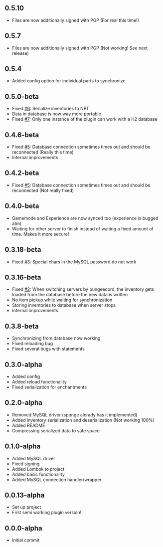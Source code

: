 0.5.10
------

- Files are now additionally signed with PGP (For real this time!)

0.5.7
-----

- Files are now additionally signed with PGP (Not working! See next release)

0.5.4
-----

- Added config option for individual parts to synchronize

0.5.0-beta
----------

- Fixed [#6](https://github.com/BrainStone/InvSync/issues/6): Serialize inventories to NBT
- Data in database is now way more portable
- Fixed [#7](https://github.com/BrainStone/InvSync/issues/7): Only one instance of the plugin can work with a H2 database

0.4.6-beta
----------

- Fixed [#5](https://github.com/BrainStone/InvSync/issues/5): Database connection sometimes times out and should be reconnected (Really this time)
- Internal improvements

0.4.2-beta
----------

- Fixed [#5](https://github.com/BrainStone/InvSync/issues/5): Database connection sometimes times out and should be reconnected (Not really fixed)

0.4.0-beta
----------

- Gamemode and Experience are now synced too (experience is bugged atm)
- Waiting for other server to finish instead of waiting a fixed amount of time. Makes it more secure!

0.3.18-beta
-----------

- Fixed [#3](https://github.com/BrainStone/InvSync/issues/3): Special chars in the MySQL password do not work

0.3.16-beta
-----------

- Fixed [#2](https://github.com/BrainStone/InvSync/issues/2): When switching servers by bungeecord, the inventory gets loaded from the database before the new data is written 
- No item pickup while waiting for synchronization
- Storing inventories to database when server stops
- Internal improvements

0.3.8-beta
----------

- Synchronizing from database now working
- Fixed reloading bug
- Fixed several bugs with statements

0.3.0-alpha
-----------

- Added config
- Added reload functionality
- Fixed serialization for enchantments

0.2.0-alpha
-----------

- Removed MySQL driver (sponge alerady has it implemented)
- Added inventory serialization and deserialization (Not working 100%)
- Added README
- Compressing serialized data to safe space

0.1.0-alpha
-----------

- Added MySQL driver
- Fixed signing
- Added Lombok to project
- Added basic functionality
- Added MySQL connection handler/wrapper

0.0.13-alpha
------------

- Set up project
- First semi working plugin version!

0.0.0-alpha
-----------

- Initial commit
